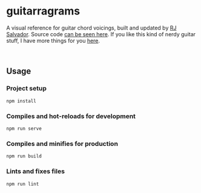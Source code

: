# guitarragrams

A visual reference for guitar chord voicings, built and updated by [RJ Salvador](http://rj-salvador.com). Source code [can be seen here](https://github.com/rjsalvadorr/guitarragrams). If you like this kind of nerdy guitar stuff, I have more things for you [here](http://www.rj-salvador.com/tags/music/).

&nbsp;

## Usage

### Project setup
```
npm install
```

### Compiles and hot-reloads for development
```
npm run serve
```

### Compiles and minifies for production
```
npm run build
```

### Lints and fixes files
```
npm run lint
```

